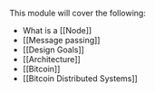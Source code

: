 

This module will cover the following:

- What is a [[Node]]
- [[Message passing]]
- [[Design Goals]]
- [[Architecture]]
- [[Bitcoin]]
- [[Bitcoin Distributed Systems]]